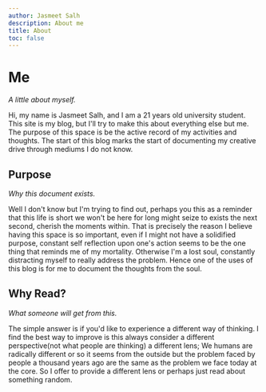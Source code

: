```yaml
---
author: Jasmeet Salh
description: About me
title: About
toc: false
---
```


# Me

_A little about myself._

Hi, my name is Jasmeet Salh, and I am a 21 years old university student. This site is my blog, but I'll try to make this about everything else but me. The purpose of this space is be the active record of my activities and thoughts. The start of this blog marks the start of documenting my creative drive through mediums I do not know.

## Purpose

_Why this document exists._
 
 Well I don't know but I'm trying to find out, perhaps you this as a reminder that this life is short we won't be here for long might seize to exists the next second, cherish the moments within. That is precisely the reason I believe having this space is so important, even if I might not have a solidified purpose, constant self reflection upon one's action seems to be the one thing that reminds me of my mortality. Otherwise I'm a lost soul, constantly distracting myself to really address the problem. Hence one of the uses of this blog is for me to document the thoughts from the soul.

## Why Read?

_What someone will get from this._

The simple answer is if you'd like to experience a different way of thinking. I find the best way to improve is this always consider a different perspective(not what people are thinking) a different lens; We humans are radically different or so it seems from the outside but the problem faced by people a thousand years ago are the same as the problem we face today at the core. So I offer to provide a different lens or perhaps just read about something random.
  